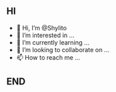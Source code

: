 ## HI
- 👋 Hi, I’m @Shylito
- 👀 I’m interested in ...
- 🌱 I’m currently learning ...
- 💞️ I’m looking to collaborate on ...
- 📫 How to reach me ...
## END
<!---
Shylito/Shylito is a ✨ special ✨ repository because its `README.md` (this file) appears on your GitHub profile.
You can click the Preview link to take a look at your changes.
--->
